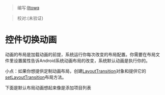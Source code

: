 > 编写:[lltowq](https://github.com/lltowq)

> 校对:(未验证)

# 控件切换动画
动画的布局是加载动画的前提，系统运行你每次改变的布局配置。你需要在布局文件里设置属性告诉Android系统动画布局的改变，系统默认动画是执行你的。

小点：如果你想提供定制动画布局，创建[LayoutTransition]()对象和提供它的[setLayoutTransition]()布局方法。

下面是默认布局动画想起来像是添加项目列表